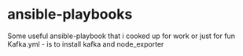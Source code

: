 # ansible-playbooks
Some useful ansible-playbook that i cooked up for work or just for fun
Kafka.yml - is to install kafka and node_exporter
